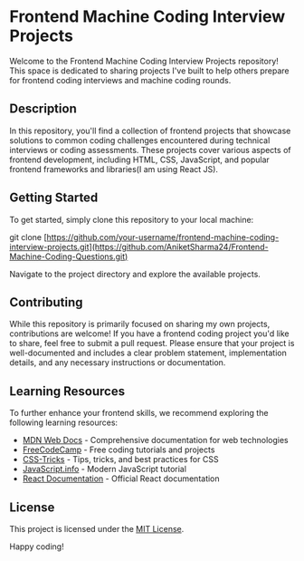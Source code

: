 # Frontend Machine Coding Interview Projects

Welcome to the Frontend Machine Coding Interview Projects repository! This space is dedicated to sharing projects I've built to help others prepare for frontend coding interviews and machine coding rounds.

## Description

In this repository, you'll find a collection of frontend projects that showcase solutions to common coding challenges encountered during technical interviews or coding assessments. These projects cover various aspects of frontend development, including HTML, CSS, JavaScript, and popular frontend frameworks and libraries(I am using React JS).

## Getting Started

To get started, simply clone this repository to your local machine:


git clone [https://github.com/your-username/frontend-machine-coding-interview-projects.git](https://github.com/AniketSharma24/Frontend-Machine-Coding-Questions.git)


Navigate to the project directory and explore the available projects.

## Contributing

While this repository is primarily focused on sharing my own projects, contributions are welcome! If you have a frontend coding project you'd like to share, feel free to submit a pull request. Please ensure that your project is well-documented and includes a clear problem statement, implementation details, and any necessary instructions or documentation.

## Learning Resources

To further enhance your frontend skills, we recommend exploring the following learning resources:

- [MDN Web Docs](https://developer.mozilla.org/en-US/docs/Web) - Comprehensive documentation for web technologies
- [FreeCodeCamp](https://www.freecodecamp.org/) - Free coding tutorials and projects
- [CSS-Tricks](https://css-tricks.com/) - Tips, tricks, and best practices for CSS
- [JavaScript.info](https://javascript.info/) - Modern JavaScript tutorial
- [React Documentation](https://reactjs.org/docs/getting-started.html) - Official React documentation

## License

This project is licensed under the [MIT License](LICENSE).

Happy coding!
